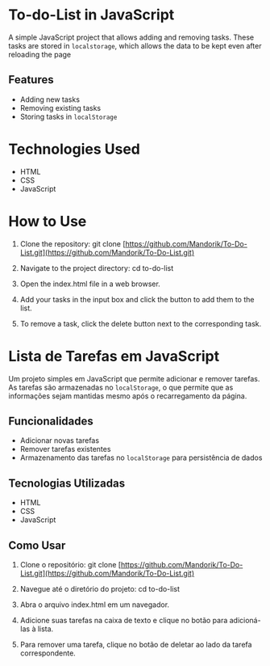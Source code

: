 # To-do-List in JavaScript

A simple JavaScript project that allows adding and removing tasks. These tasks are stored in `localstorage`, which allows the data to be kept even after reloading the page

## Features

- Adding new tasks
- Removing existing tasks
- Storing tasks in `localStorage`

# Technologies Used

- HTML
- CSS
- JavaScript

# How to Use

1. Clone the repository:
   git clone [https://github.com/Mandorik/To-Do-List.git](https://github.com/Mandorik/To-Do-List.git)
2. Navigate to the project directory:
    cd to-do-list

3. Open the index.html file in a web browser.
4. Add your tasks in the input box and click the button to add them to the list.
5. To remove a task, click the delete button next to the corresponding task.
   



# Lista de Tarefas em JavaScript

Um projeto simples em JavaScript que permite adicionar e remover tarefas. As tarefas são armazenadas no `localStorage`, o que permite que as informações sejam mantidas mesmo após o recarregamento da página.

## Funcionalidades

- Adicionar novas tarefas
- Remover tarefas existentes
- Armazenamento das tarefas no `localStorage` para persistência de dados

## Tecnologias Utilizadas

- HTML
- CSS
- JavaScript

## Como Usar

1. Clone o repositório:
   git clone [https://github.com/Mandorik/To-Do-List.git](https://github.com/Mandorik/To-Do-List.git)

2. Navegue até o diretório do projeto:
    cd to-do-list

3. Abra o arquivo index.html em um navegador.
4. Adicione suas tarefas na caixa de texto e clique no botão para adicioná-las à lista.
5. Para remover uma tarefa, clique no botão de deletar ao lado da tarefa correspondente.


